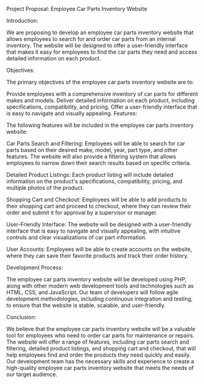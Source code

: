 Project Proposal: Employee Car Parts Inventory Website

Introduction:

We are proposing to develop an employee car parts inventory website that allows employees to search for and order car parts from an internal inventory. The website will be designed to offer a user-friendly interface that makes it easy for employees to find the car parts they need and access detailed information on each product.

Objectives:

The primary objectives of the employee car parts inventory website are to:

Provide employees with a comprehensive inventory of car parts for different makes and models.
Deliver detailed information on each product, including specifications, compatibility, and pricing.
Offer a user-friendly interface that is easy to navigate and visually appealing.
Features:

The following features will be included in the employee car parts inventory website:

Car Parts Search and Filtering: Employees will be able to search for car parts based on their desired make, model, year, part type, and other features. The website will also provide a filtering system that allows employees to narrow down their search results based on specific criteria.

Detailed Product Listings: Each product listing will include detailed information on the product's specifications, compatibility, pricing, and multiple photos of the product.

Shopping Cart and Checkout: Employees will be able to add products to their shopping cart and proceed to checkout, where they can review their order and submit it for approval by a supervisor or manager.

User-Friendly Interface: The website will be designed with a user-friendly interface that is easy to navigate and visually appealing, with intuitive controls and clear visualizations of car part information.

User Accounts: Employees will be able to create accounts on the website, where they can save their favorite products and track their order history.

Development Process:

The employee car parts inventory website will be developed using PHP, along with other modern web development tools and technologies such as HTML, CSS, and JavaScript. Our team of developers will follow agile development methodologies, including continuous integration and testing, to ensure that the website is stable, scalable, and user-friendly.

Conclusion:

We believe that the employee car parts inventory website will be a valuable tool for employees who need to order car parts for maintenance or repairs. The website will offer a range of features, including car parts search and filtering, detailed product listings, and shopping cart and checkout, that will help employees find and order the products they need quickly and easily. Our development team has the necessary skills and experience to create a high-quality employee car parts inventory website that meets the needs of our target audience.
